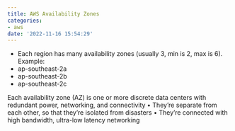 ```yaml
---
title: AWS Availability Zones
categories:
- aws
date: '2022-11-16 15:54:29'
---
```


* Each region has many availability zones
(usually 3, min is 2, max is 6). Example:
* ap-southeast-2a
* ap-southeast-2b
* ap-southeast-2c

Each availability zone (AZ) is one or more
discrete data centers with redundant power,
networking, and connectivity
• They’re separate from each other, so that
they’re isolated from disasters
• They’re connected with high bandwidth,
ultra-low latency networking

